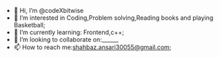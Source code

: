 - 👋 Hi, I’m @codeXbitwise
- 👀 I’m interested in Coding,Problem solving,Reading books and playing Basketball;
- 🌱 I’m currently learning: Frontend,c++;
- 💞️ I’m looking to collaborate on:______
- 📫 How to reach me:shahbaz.ansari30055@gmail.com;

<!---
codeXbitwise/codeXbitwise is a ✨ special ✨ repository because its `README.md` (this file) appears on your GitHub profile.
You can click the Preview link to take a look at your changes.
--->
